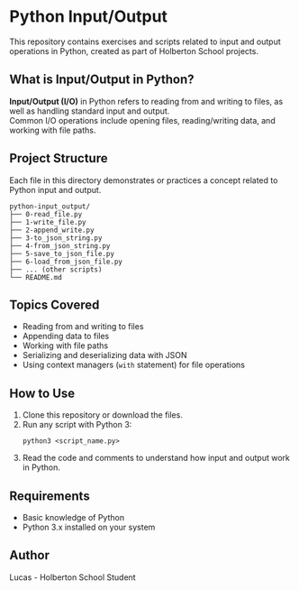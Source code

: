 # Python Input/Output

This repository contains exercises and scripts related to input and output operations in Python, created as part of Holberton School projects.

## What is Input/Output in Python?

**Input/Output (I/O)** in Python refers to reading from and writing to files, as well as handling standard input and output.  
Common I/O operations include opening files, reading/writing data, and working with file paths.

## Project Structure

Each file in this directory demonstrates or practices a concept related to Python input and output.

```
python-input_output/
├── 0-read_file.py
├── 1-write_file.py
├── 2-append_write.py
├── 3-to_json_string.py
├── 4-from_json_string.py
├── 5-save_to_json_file.py
├── 6-load_from_json_file.py
├── ... (other scripts)
└── README.md
```

## Topics Covered

- Reading from and writing to files
- Appending data to files
- Working with file paths
- Serializing and deserializing data with JSON
- Using context managers (`with` statement) for file operations

## How to Use

1. Clone this repository or download the files.
2. Run any script with Python 3:
   ```
   python3 <script_name.py>
   ```
3. Read the code and comments to understand how input and output work in Python.

## Requirements

- Basic knowledge of Python
- Python 3.x installed on your system

## Author

Lucas - Holberton School Student